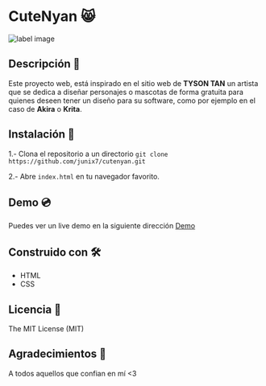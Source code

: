 # CuteNyan 😸️

![label image](https://img.shields.io/badge/status-in%20progress-yellow)

## Descripción 📝️

Este proyecto web, está inspirado en el sitio web de **TYSON TAN** un artista que se dedica a diseñar personajes o mascotas de forma gratuita para quienes deseen tener un diseño para su software, como por ejemplo en el caso de **Akira** o **Krita**.

## Instalación 🔧️

1.- Clona el repositorio a un directorio
```git clone https://github.com/junix7/cutenyan.git ```

2.- Abre ```index.html``` en tu navegador favorito.

## Demo 💿️

Puedes ver un live demo en la siguiente dirección [Demo](https://junix7.github.io/cutenyan/)

## Construido con 🛠️
- HTML
- CSS

## Licencia 📃️

The MIT License (MIT)

## Agradecimientos 🎁️

A todos aquellos que confian en mí <3
